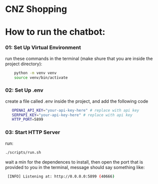 
# CNZ Shopping



# How to run the chatbot:

### 01: Set Up Virtual Environment
run these commands in the terminal (make shure that you are inside the project directory):

```bash
    python -m venv venv
    source venv/bin/activate
```

### 02: Set Up .env 
create a file called .env inside the project, and add the following code

```bash
   OPENAI_API_KEY="your-api-key-here" # replace with api key
   SERPAPI_KEY="your-api-key-here" # replace with api key
   HTTP_PORT=5899  
```

### 03: Start HTTP Server

run:
```bash
./scripts/run.sh
```

wait a min for the dependences to install, then open the port that is provided to you in the terminal, message should say something like:

```bash
 [INFO] Listening at: http://0.0.0.0:5899 (40666)
```
